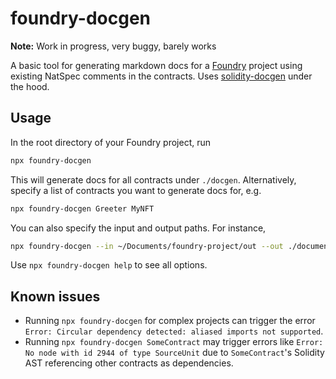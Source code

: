# foundry-docgen

**Note:** Work in progress, very buggy, barely works

A basic tool for generating markdown docs for a [Foundry](https://github.com/foundry-rs/foundry) project using existing NatSpec comments in the contracts. Uses [solidity-docgen](https://github.com/OpenZeppelin/solidity-docgen) under the hood.

## Usage

In the root directory of your Foundry project, run

```bash
npx foundry-docgen
```

This will generate docs for all contracts under `./docgen`. Alternatively, specify a list of contracts you want to generate docs for, e.g.

```bash
npx foundry-docgen Greeter MyNFT
```

You can also specify the input and output paths. For instance,

```bash
npx foundry-docgen --in ~/Documents/foundry-project/out --out ./documentations
```

Use `npx foundry-docgen help` to see all options.

## Known issues

- Running `npx foundry-docgen` for complex projects can trigger the error `Error: Circular dependency detected: aliased imports not supported`.
- Running `npx foundry-docgen SomeContract` may trigger errors like `Error: No node with id 2944 of type SourceUnit` due to `SomeContract`'s Solidity AST referencing other contracts as dependencies.